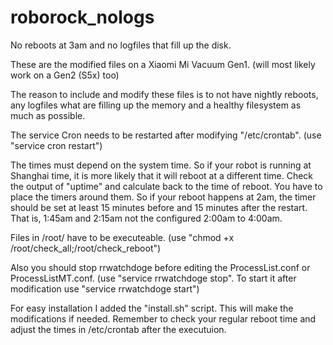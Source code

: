 # roborock_nologs
No reboots at 3am and no logfiles that fill up the disk.

These are the modified files on a Xiaomi Mi Vacuum Gen1. (will most likely work on a Gen2 (S5x) too)

The reason to include and modify these files is to not have nightly reboots, any logfiles what are filling up the memory and a healthy filesystem as much as possible.

The service Cron needs to be restarted after modifying "/etc/crontab". (use "service cron restart")

The times must depend on the system time. So if your robot is running at Shanghai time, it is more likely that it will reboot at a different time. Check the output of "uptime" and calculate back to the time of reboot. You have to place the timers around them. So if your reboot happens at 2am, the timer should be set at least 15 minutes before and 15 minutes after the restart. That is, 1:45am and 2:15am not the configured 2:00am to 4:00am.

Files in /root/ have to be executeable. (use "chmod +x /root/check_all;/root/check_reboot")

Also you should stop rrwatchdoge before editing the ProcessList.conf or ProcessListMT.conf. (use "service rrwatchdoge stop". To start it after modification use "service rrwatchdoge start")


For easy installation I added the "install.sh" script. This will make the modifications if needed.
Remember to check your regular reboot time and adjust the times in /etc/crontab after the executuion.
